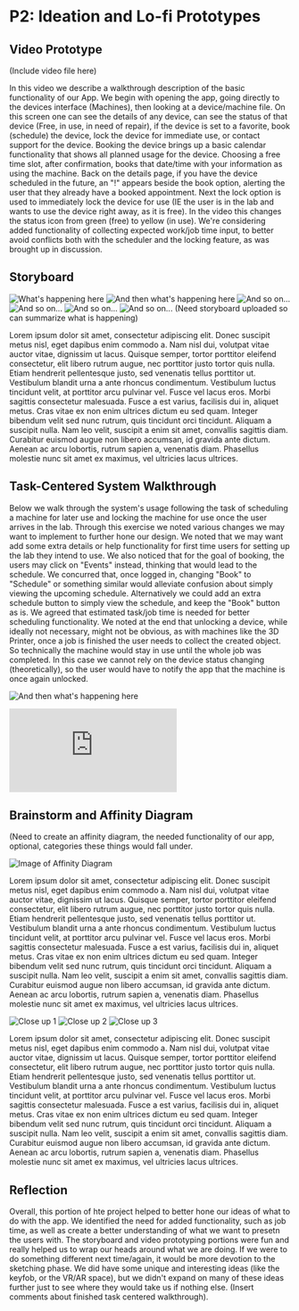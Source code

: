 # P2: Ideation and Lo-fi Prototypes

## Video Prototype
(Include video file here)
[](http://www.youtube.com/watch?v=RMINSD7MmT4)

In this video we describe a walkthrough description of the basic functionality of our App.  We begin with opening the app, going directly to the devices interface (Machines), then looking at a device/machine file.  On this screen one can see the details of any device, can see the status of that device (Free, in use, in need of repair), if the device is set to a favorite, book (schedule) the device, lock the device for immediate use, or contact support for the device.  Booking the device brings up a basic calendar functionality that shows all planned usage for the device.  Choosing a free time slot, after confirmation, books that date/time with your information as using the machine.  Back on the details page, if you have the device scheduled in the future, an "!" appears beside the book option, alerting the user that they already have a booked appointment.   Next the lock option is used to immediately lock the device for use (IE the user is in the lab and wants to use the device right away, as it is free).  In the video this changes the status icon from green (free) to yellow (in use).  We're considering added functionality of collecting expected work/job time input, to better avoid conflicts both with the scheduler and the locking feature, as was brought up in discussion.

## Storyboard

![](http://lorempixel.com/550/450 "What's happening here")
![](http://lorempixel.com/550/450 "And then what's happening here")
![](http://lorempixel.com/550/450 "And so on...")
![](http://lorempixel.com/550/450 "And so on...")
![](http://lorempixel.com/550/450 "And so on...")
![](http://lorempixel.com/550/450 "And so on...")
(Need storyboard uploaded so can summarize what is happening)

Lorem ipsum dolor sit amet, consectetur adipiscing elit. Donec suscipit metus nisl, eget dapibus enim commodo a. Nam nisl dui, volutpat vitae auctor vitae, dignissim ut lacus. Quisque semper, tortor porttitor eleifend consectetur, elit libero rutrum augue, nec porttitor justo tortor quis nulla. Etiam hendrerit pellentesque justo, sed venenatis tellus porttitor ut. Vestibulum blandit urna a ante rhoncus condimentum. Vestibulum luctus tincidunt velit, at porttitor arcu pulvinar vel. Fusce vel lacus eros. Morbi sagittis consectetur malesuada. Fusce a est varius, facilisis dui in, aliquet metus. Cras vitae ex non enim ultrices dictum eu sed quam. Integer bibendum velit sed nunc rutrum, quis tincidunt orci tincidunt. Aliquam a suscipit nulla. Nam leo velit, suscipit a enim sit amet, convallis sagittis diam. Curabitur euismod augue non libero accumsan, id gravida ante dictum. Aenean ac arcu lobortis, rutrum sapien a, venenatis diam. Phasellus molestie nunc sit amet ex maximus, vel ultricies lacus ultrices.

## Task-Centered System Walkthrough

Below we walk through the system's usage following the task of scheduling a machine for later use and locking the machine for use once the user arrives in the lab.  Through this exercise we noted various changes we may want to implement to further hone our design.  We noted that we may want add some extra details or help functionality for first time users for setting up the lab they intend to use.  We also noticed that for the goal of booking, the users may click on "Events" instead, thinking that would lead to the schedule.  We concurred that, once logged in, changing "Book" to "Schedule" or something similar would alleviate confusion about simply viewing the upcoming schedule. Alternatively we could add an extra schedule button to simply view the schedule, and keep the "Book" button as is.  We agreed that estimated task/job time is needed for better scheduling functionality.  We noted at the end that unlocking a device, while ideally not necessary, might not be obvious, as with machines like the 3D Printer, once a job is finished the user needs to collect the created object.  So technically the machine would stay in use until the whole job was completed.  In this case we cannot rely on the device status changing (theoretically), so the user would have to notify the app that the machine is once again unlocked.

![](http://lorempixel.com/550/450 "And then what's happening here")

![](https://alantylam.github.io/481-Project/Photo/481-tcsd-walkthrough.pdf)

## Brainstorm and Affinity Diagram

(Need to create an affinity diagram, the needed functionality of our app, optional, categories these things would fall under.

![](http://lorempixel.com/1024/768 "Image of Affinity Diagram")

Lorem ipsum dolor sit amet, consectetur adipiscing elit. Donec suscipit metus nisl, eget dapibus enim commodo a. Nam nisl dui, volutpat vitae auctor vitae, dignissim ut lacus. Quisque semper, tortor porttitor eleifend consectetur, elit libero rutrum augue, nec porttitor justo tortor quis nulla. Etiam hendrerit pellentesque justo, sed venenatis tellus porttitor ut. Vestibulum blandit urna a ante rhoncus condimentum. Vestibulum luctus tincidunt velit, at porttitor arcu pulvinar vel. Fusce vel lacus eros. Morbi sagittis consectetur malesuada. Fusce a est varius, facilisis dui in, aliquet metus. Cras vitae ex non enim ultrices dictum eu sed quam. Integer bibendum velit sed nunc rutrum, quis tincidunt orci tincidunt. Aliquam a suscipit nulla. Nam leo velit, suscipit a enim sit amet, convallis sagittis diam. Curabitur euismod augue non libero accumsan, id gravida ante dictum. Aenean ac arcu lobortis, rutrum sapien a, venenatis diam. Phasellus molestie nunc sit amet ex maximus, vel ultricies lacus ultrices.

![](http://lorempixel.com/550/450 "Close up 1")
![](http://lorempixel.com/550/450 "Close up 2")
![](http://lorempixel.com/550/450 "Close up 3")

Lorem ipsum dolor sit amet, consectetur adipiscing elit. Donec suscipit metus nisl, eget dapibus enim commodo a. Nam nisl dui, volutpat vitae auctor vitae, dignissim ut lacus. Quisque semper, tortor porttitor eleifend consectetur, elit libero rutrum augue, nec porttitor justo tortor quis nulla. Etiam hendrerit pellentesque justo, sed venenatis tellus porttitor ut. Vestibulum blandit urna a ante rhoncus condimentum. Vestibulum luctus tincidunt velit, at porttitor arcu pulvinar vel. Fusce vel lacus eros. Morbi sagittis consectetur malesuada. Fusce a est varius, facilisis dui in, aliquet metus. Cras vitae ex non enim ultrices dictum eu sed quam. Integer bibendum velit sed nunc rutrum, quis tincidunt orci tincidunt. Aliquam a suscipit nulla. Nam leo velit, suscipit a enim sit amet, convallis sagittis diam. Curabitur euismod augue non libero accumsan, id gravida ante dictum. Aenean ac arcu lobortis, rutrum sapien a, venenatis diam. Phasellus molestie nunc sit amet ex maximus, vel ultricies lacus ultrices.

## Reflection

Overall, this portion of hte project helped to better hone our ideas of what to do with the app.  We identified the need for added functionality, such as job time, as well as create a better understanding of what we want to presetn the users with.  The storyboard and video prototyping portions were fun and really helped us to wrap our heads around what we are doing.  If we were to do something different next time/again, it would be more devotion to the sketching phase.  We did have some unique and interesting ideas (like the keyfob, or the VR/AR space), but we didn't expand on many of these ideas further just to see where they would take us if nothing else.
(Insert comments about finished task centered walkthrough).
